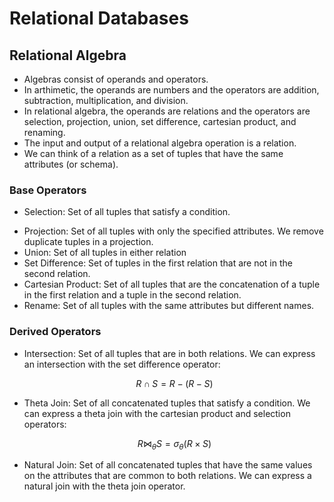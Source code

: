# Relational Databases 

## Relational Algebra 
* Algebras consist of operands and operators. 
* In arthimetic, the operands are numbers and the operators are addition, subtraction, multiplication, and division.
* In relational algebra, the operands are relations and the operators are selection, projection, union, set difference, cartesian product, and renaming.
* The input and output of a relational algebra operation is a relation.
* We can think of a relation as a set of tuples that have the same attributes (or schema). 

### Base Operators
* Selection: Set of all tuples that satisfy a condition. 
    ``` math
    ```
* Projection: Set of all tuples with only the specified attributes. We remove duplicate tuples in a projection.
* Union: Set of all tuples in either relation
* Set Difference: Set of tuples in the first relation that are not in the second relation.
* Cartesian Product: Set of all tuples that are the concatenation of a tuple in the first relation and a tuple in the second relation.
* Rename: Set of all tuples with the same attributes but different names.

### Derived Operators
* Intersection: Set of all tuples that are in both relations. We can express an intersection with the set difference operator:
    ``` math 
    R \cap S = R - (R - S)
    ```
* Theta Join: Set of all concatenated tuples that satisfy a condition. We can express a theta join with the cartesian product and selection operators:
    ``` math
    R \bowtie_{\theta} S = \sigma_{\theta}(R \times S)
    ```
* Natural Join: Set of all concatenated tuples that have the same values on the attributes that are common to both relations. We can express a natural join with the theta join operator. 